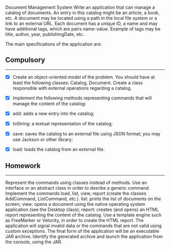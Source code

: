 Document Management System
Write an application that can manage a catalog of documents. An entry in this catalog might be an article, a book, etc.
A document may be located using a path in the local file system or a link to an external URL. Each document has a unique ID, a name and may have additional tags, which are pairs name-value. Example of tags may be title, author, year, publishingDate, etc.

The main specifications of the application are:


 ## Compulsory

 --------


- [x] Create an object-oriented model of the problem. You should have at least the following classes: Catalog, Document. Create a class responsible with external operations regarding a catalog.
- [x] Implement the following methods representing commands that will manage the content of the catalog:
- [x] add: adds a new entry into the catalog;
- [x] toString: a textual representation of the catalog;
- [x] save: saves the catalog to an external file using JSON format; you may use Jackson or other library;
- [x] load: loads the catalog from an external file.


## Homework

-----

Represent the commands using classes instead of methods. Use an interface or an abstract class in order to desribe a generic command.
Implement the commands load, list, view, report (create the classes AddCommand, ListCommand, etc.).
list: prints the list of documents on the screen;
view: opens a document using the native operating system application (see the Desktop class);
report: creates (and opens) an HTML report representing the content of the catalog.
Use a template engine such as FreeMarker or Velocity, in order to create the HTML report.
The application will signal invalid data or the commands that are not valid using custom exceptions.
The final form of the application will be an executable JAR archive. Identify the generated archive and launch the application from the console, using the JAR.